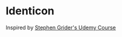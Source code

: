 # Identicon

Inspired by [Stephen Grider's Udemy Course](https://www.udemy.com/course/the-complete-elixir-and-phoenix-bootcamp-and-tutorial/)


